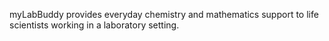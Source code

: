 myLabBuddy provides everyday chemistry and mathematics support to life scientists working in a laboratory setting.
